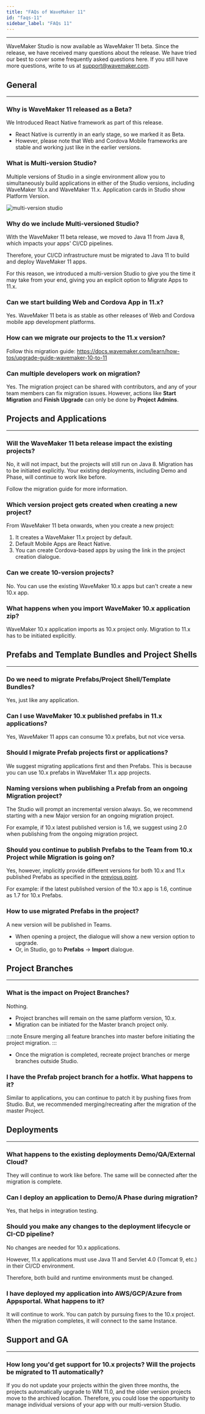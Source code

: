 ```yaml
---
title: "FAQs of WaveMaker 11"
id: "faqs-11"
sidebar_label: "FAQs 11"
---
```

---

WaveMaker Studio is now available as WaveMaker 11 beta. Since the release, we have received many questions about the release. We have tried our best to cover some frequently asked questions here. If you still have more questions, write to us at support@wavemaker.com.

## General 

---

### Why is WaveMaker 11 released as a Beta?

We Introduced React Native framework as part of this release.
 
- React Native is currently in an early stage, so we marked it as Beta.
- However, please note that Web and Cordova Mobile frameworks are stable and working just like in the earlier versions. 

### What is Multi-version Studio?

Multiple versions of Studio in a single environment allow you to simultaneously build applications in either of the Studio versions, including WaveMaker 10.x and WaveMaker 11.x. Application cards in Studio show Platform Version.

![multi-version studio](/learn/assets/converts-into-two-project-cards.png)

### Why do we include Multi-versioned Studio?

With the WaveMaker 11 beta release, we moved to Java 11 from Java 8, which impacts your apps' CI/CD pipelines.

Therefore, your CI/CD infrastructure must be migrated to Java 11 to build and deploy WaveMaker 11 apps.

For this reason, we introduced a multi-version Studio to give you the time it may take from your end, giving you an explicit option to Migrate Apps to 11.x.

### Can we start building Web and Cordova App in 11.x?

Yes. WaveMaker 11 beta is as stable as other releases of Web and Cordova mobile app development platforms.

### How can we migrate our projects to the 11.x version?

Follow this migration guide: 
https://docs.wavemaker.com/learn/how-tos/upgrade-guide-wavemaker-10-to-11

### Can multiple developers work on migration?

Yes. The migration project can be shared with contributors, and any of your team members can fix migration issues.
However, actions like **Start Migration** and **Finish Upgrade** can only be done by **Project Admins**.

## Projects and Applications

---

### Will the WaveMaker 11 beta release impact the existing projects?

No, it will not impact, but the projects will still run on Java 8. Migration has to be initiated explicitly. Your existing deployments, including Demo and Phase, will continue to work like before.

Follow the migration guide for more information.

### Which version project gets created when creating a new project? 

From WaveMaker 11 beta onwards, when you create a new project:

1. It creates a WaveMaker 11.x project by default.
2. Default Mobile Apps are React Native.
3. You can create Cordova-based apps by using the link in the project creation dialogue. 

### Can we create 10-version projects? 

No. You can use the existing WaveMaker 10.x apps but can't create a new 10.x app.

### What happens when you import WaveMaker 10.x application zip?

WaveMaker 10.x application imports as 10.x project only. Migration to 11.x has to be initiated explicitly. 


## Prefabs and Template Bundles and Project Shells

---

### Do we need to migrate Prefabs/Project Shell/Template Bundles?

Yes, just like any application. 

### Can I use WaveMaker 10.x published prefabs in 11.x applications?

Yes, WaveMaker 11 apps can consume 10.x prefabs, but not vice versa.

### Should I migrate Prefab projects first or applications?

We suggest migrating applications first and then Prefabs. This is because you can use 10.x prefabs in WaveMaker 11.x app projects.

### Naming versions when publishing a Prefab from an ongoing Migration project?

The Studio will prompt an incremental version always. So, we recommend starting with a new Major version for an ongoing migration project. 

For example, if 10.x latest published version is 1.6, we suggest using 2.0 when publishing from the ongoing migration project.

### Should you continue to publish Prefabs to the Team from 10.x Project while Migration is going on?

Yes, however, implicitly provide different versions for both 10.x and 11.x published Prefabs as specified in the [previous point](#naming-versions-when-publishing-a-prefab-from-an-ongoing-migration-project).

For example: if the latest published version of the 10.x app is 1.6, continue as 1.7 for 10.x Prefabs.

### How to use migrated Prefabs in the project?

A new version will be published in Teams.

- When opening a project, the dialogue will show a new version option to upgrade.
- Or, in Studio, go to **Prefabs** -> **Import** dialogue. 

## Project Branches

---

### What is the impact on Project Branches?

Nothing. 

- Project branches will remain on the same platform version, 10.x. 
- Migration can be initiated for the Master branch project only. 

:::note
Ensure merging all feature branches into master before initiating the project migration. 
:::

- Once the migration is completed, recreate project branches or merge branches outside Studio.

### I have the Prefab project branch for a hotfix. What happens to it?

Similar to applications, you can continue to patch it by pushing fixes from Studio. But, we recommended merging/recreating after the migration of the master Project.

## Deployments

---

### What happens to the existing deployments Demo/QA/External Cloud?

They will continue to work like before. The same will be connected after the migration is complete.

### Can I deploy an application to Demo/A Phase during migration?

Yes, that helps in integration testing.

### Should you make any changes to the deployment lifecycle or CI-CD pipeline?

No changes are needed for 10.x applications. 

However, 11.x applications must use Java 11 and Servlet 4.0 (Tomcat 9, etc.) in their CI/CD environment.

Therefore, both build and runtime environments must be changed.

### I have deployed my application into AWS/GCP/Azure from Appsportal. What happens to it?

It will continue to work. You can patch by pursuing fixes to the 10.x project. When the migration completes, it will connect to the same Instance. 

## Support and GA

---

### How long you'd get support for 10.x projects? Will the projects be migrated to 11 automatically?

If you do not update your projects within the given three months, the projects automatically upgrade to WM 11.0, and the older version projects move to the archived location. Therefore, you could lose the opportunity to manage individual versions of your app with our multi-version Studio.